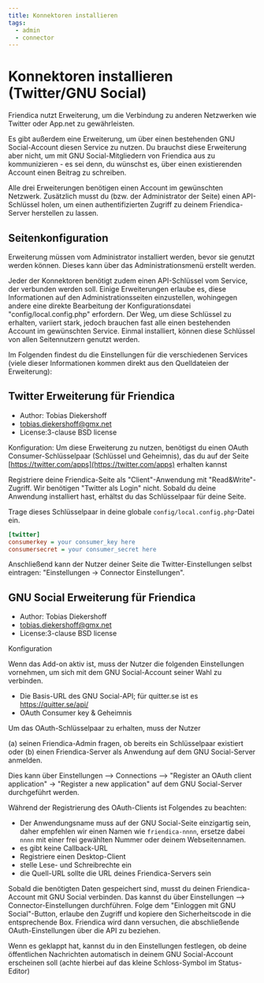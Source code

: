 ```yaml
---
title: Konnektoren installieren
tags:
  - admin
  - connector
---
```

# Konnektoren installieren (Twitter/GNU Social)

Friendica nutzt Erweiterung, um die Verbindung zu anderen Netzwerken wie Twitter oder App.net zu gewährleisten.

Es gibt außerdem eine Erweiterung, um über einen bestehenden GNU Social-Account diesen Service zu nutzen.
Du brauchst diese Erweiterung aber nicht, um mit GNU Social-Mitgliedern von Friendica aus zu kommunizieren - es sei denn, du wünschst es, über einen existierenden Account einen Beitrag zu schreiben.

Alle drei Erweiterungen benötigen einen Account im gewünschten Netzwerk.
Zusätzlich musst du (bzw. der Administrator der Seite) einen API-Schlüssel holen, um einen authentifizierten Zugriff zu deinem Friendica-Server herstellen zu lassen.

## Seitenkonfiguration

Erweiterung müssen vom Administrator installiert werden, bevor sie genutzt werden können.
Dieses kann über das Administrationsmenü erstellt werden.

Jeder der Konnektoren benötigt zudem einen API-Schlüssel vom Service, der verbunden werden soll.
Einige Erweiterungen erlaube es, diese Informationen auf den Administrationsseiten einzustellen, wohingegen andere eine direkte Bearbeitung der Konfigurationsdatei "config/local.config.php" erfordern.
Der Weg, um diese Schlüssel zu erhalten, variiert stark, jedoch brauchen fast alle einen bestehenden Account im gewünschten Service.
Einmal installiert, können diese Schlüssel von allen Seitennutzern genutzt werden.

Im Folgenden findest du die Einstellungen für die verschiedenen Services (viele dieser Informationen kommen direkt aus den Quelldateien der Erweiterung):


## Twitter Erweiterung für Friendica

* Author: Tobias Diekershoff
* tobias.diekershoff@gmx.net
* License:3-clause BSD license

Konfiguration:
Um diese Erweiterung zu nutzen, benötigst du einen OAuth Consumer-Schlüsselpaar (Schlüssel und Geheimnis), das du auf der Seite [https://twitter.com/apps](https://twitter.com/apps) erhalten kannst

Registriere deine Friendica-Seite als "Client"-Anwendung mit "Read&Write"-Zugriff. Wir benötigen "Twitter als Login" nicht. Sobald du deine Anwendung installiert hast, erhältst du das Schlüsselpaar für deine Seite.

Trage dieses Schlüsselpaar in deine globale `config/local.config.php`-Datei ein.

```ini
[twitter]
consumerkey = your consumer_key here
consumersecret = your consumer_secret here
```

Anschließend kann der Nutzer deiner Seite die Twitter-Einstellungen selbst eintragen: "Einstellungen -> Connector Einstellungen".

## GNU Social Erweiterung für Friendica

* Author: Tobias Diekershoff
* tobias.diekershoff@gmx.net
* License:3-clause BSD license

Konfiguration

Wenn das Add-on aktiv ist, muss der Nutzer die folgenden Einstellungen vornehmen, um sich mit dem GNU Social-Account seiner Wahl zu verbinden.

* Die Basis-URL des GNU Social-API; für quitter.se ist es https://quitter.se/api/
* OAuth Consumer key & Geheimnis

Um das OAuth-Schlüsselpaar zu erhalten, muss der Nutzer

(a) seinen Friendica-Admin fragen, ob bereits ein Schlüsselpaar existiert oder
(b) einen Friendica-Server als Anwendung auf dem GNU Social-Server anmelden.

Dies kann über Einstellungen --> Connections --> "Register an OAuth client application" -> "Register a new application" auf dem GNU Social-Server durchgeführt werden.

Während der Registrierung des OAuth-Clients ist Folgendes zu beachten:

* Der Anwendungsname muss auf der GNU Social-Seite einzigartig sein, daher empfehlen wir einen Namen wie `friendica-nnnn`, ersetze dabei `nnnn` mit einer frei gewählten Nummer oder deinem Webseitennamen.
* es gibt keine Callback-URL
* Registriere einen Desktop-Client
* stelle Lese- und Schreibrechte ein
* die Quell-URL sollte die URL deines Friendica-Servers sein

Sobald die benötigten Daten gespeichert sind, musst du deinen Friendica-Account mit GNU Social verbinden.
Das kannst du über Einstellungen --> Connector-Einstellungen durchführen.
Folge dem "Einloggen mit GNU Social"-Button, erlaube den Zugriff und kopiere den Sicherheitscode in die entsprechende Box.
Friendica wird dann versuchen, die abschließende OAuth-Einstellungen über die API zu beziehen.

Wenn es geklappt hat, kannst du in den Einstellungen festlegen, ob deine öffentlichen Nachrichten automatisch in deinem GNU Social-Account erscheinen soll (achte hierbei auf das kleine Schloss-Symbol im Status-Editor)
